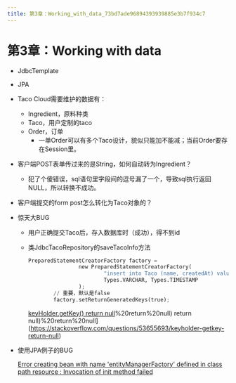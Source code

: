 ```yaml
---
title: 第3章：Working_with_data_73bd7ade96894393939885e3b7f934c7
---
```


# 第3章：Working with data

- JdbcTemplate
- JPA
- Taco Cloud需要维护的数据有：
    - Ingredient，原料种类
    - Taco，用户定制的taco
    - Order，订单
        - 一单Order可以有多个Taco设计，貌似只能加不能减；当前Order要存在Session里。
- 客户端POST表单传过来的是String，如何自动转为Ingredient？
    - 犯了个傻错误，sql语句里字段间的逗号漏了一个，导致sql执行返回NULL，所以转换不成功。
- 客户端提交的form post怎么转化为Taco对象的？
- 惊天大BUG
    - 用户正确提交Taco后，存入数据库时（成功），得不到id
    - 类JdbcTacoRepository的saveTacoInfo方法
        
        ```python
        PreparedStatementCreatorFactory factory =
                        new PreparedStatementCreatorFactory(
                                "insert into Taco (name, createdAt) values (?, ?)",
                                Types.VARCHAR, Types.TIMESTAMP
                        );
                // 重要，默认是false
                factory.setReturnGeneratedKeys(true);
        ```
        
        [keyHolder.getKey() return null]()%20return%20null) return null)%20return%20null](https://stackoverflow.com/questions/53655693/keyholder-getkey-return-null)
        
- 使用JPA例子的BUG
    
    [Error creating bean with name 'entityManagerFactory' defined in class path resource : Invocation of init method failed](https://stackoverflow.com/questions/40058001/error-creating-bean-with-name-entitymanagerfactory-defined-in-class-path-resou)